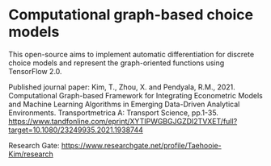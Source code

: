 # Computational graph-based choice models

This open-source aims to implement automatic differentiation for discrete choice models and represent the graph-oriented functions using TensorFlow 2.0.

Published journal paper: Kim, T., Zhou, X. and Pendyala, R.M., 2021. Computational Graph-based Framework for Integrating Econometric Models and Machine Learning Algorithms in Emerging Data-Driven Analytical Environments. Transportmetrica A: Transport Science, pp.1-35. https://www.tandfonline.com/eprint/XYTIPWGBGJGZDI2TVXET/full?target=10.1080/23249935.2021.1938744

Research Gate: https://www.researchgate.net/profile/Taehooie-Kim/research
